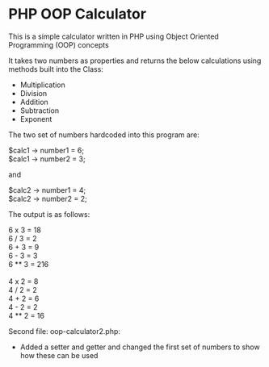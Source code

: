 # PHP OOP Calculator

This is a simple calculator written in PHP using Object Oriented Programming (OOP) concepts

It takes two numbers as properties and returns the below calculations using methods built into the Class:

- Multiplication
- Division
- Addition
- Subtraction
- Exponent

The two set of numbers hardcoded into this program are:

  $calc1 -> number1 = 6; <br>
  $calc1 -> number2 = 3; <br>

and <br>

  $calc2 -> number1 = 4; <br>
  $calc2 -> number2 = 2;
  <br>

The output is as follows:

  6 x 3 = 18 <br>
  6 / 3 = 2 <br>
  6 + 3 = 9 <br>
  6 - 3 = 3 <br>
  6 ** 3 = 216 <br>
<br>
  4 x 2 = 8 <br>
  4 / 2 = 2 <br>
  4 + 2 = 6 <br>
  4 - 2 = 2 <br>
  4 ** 2 = 16 <br>

Second file: oop-calculator2.php:

- Added a setter and getter and changed the first set of numbers to show how these can be used